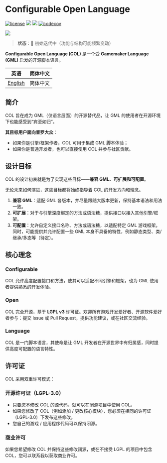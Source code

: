 # Configurable Open Language

[![license](https://img.shields.io/github/license/Bli-AIk/col
)](LICENSE)
<img src="https://img.shields.io/github/repo-size/Bli-AIk/col.svg"/>
<img src="https://img.shields.io/github/last-commit/Bli-AIk/col.svg"/>
[![codecov](https://codecov.io/gh/Bli-AIk/col/graph/badge.svg?token=98QA8G15H1)](https://codecov.io/gh/Bli-AIk/col)

<img src="https://img.shields.io/badge/Rust-000000?style=for-the-badge&logo=rust&logoColor=white" />

> **状态**：🚧 初始迭代中（功能与结构可能频繁变动）

**Configurable Open Language (COL)** 是一个受 **Gamemaker Language (GML)** 启发的开源脚本语言。

| 英语                     | 简体中文 |
|------------------------|------|
| [English](./readme.md) | 简体中文 |

## 简介

COL 旨在成为 GML（仅语言层面）的开源替代品，让 GML 的使用者在开源环境下也能感受到“宾至如归”。

**其目标用户面向普罗大众**：

- 如果你是引擎/框架作者，COL 可用于集成 GML 脚本体验；
- 如果你是普通开发者，也可以直接使用 COL 并参与社区贡献。

## 设计目标
COL 的设计初衷就是为了实现这些目标——**兼容 GML、可扩展和可配置**。

无论未来如何演进，这些目标都将始终指导着 COL 的开发方向和理念。
1. **兼容 GML**：适配 GML 各版本，并尽量跟随大版本更新，保持基本语法和用法一致。
2. **可扩展**：对于与引擎深度绑定的方法或语法糖，提供接口以接入其他引擎/框架。
3. **可配置**：允许自定义接口名称、方法或语法糖，以适配特定 GML 游戏框架。  
   同时，可能提供并允许配置一些 GML 本身不具备的特性，例如静态类型、类/继承/多态等（待定）。

## 核心理念

### Configurable

COL 允许高度配置接口和方法，使其可以适配不同引擎和框架，也为 GML 使用者提供熟悉的开发体验。

### Open

COL 完全开源，基于 **LGPL v3** 许可证。欢迎所有游戏开发爱好者、开源软件爱好者参与：提交 Issue 或 Pull
Request，提供功能建议，或在社区交流经验。

### Language

COL 是一门脚本语言，其使命是让 GML 开发者在开源世界中有归属感，同时提供高度可配置的语言特性。


## 许可证
COL 采用双重许可模式：

### 开源许可证（LGPL-3.0）
- 只要您不修改 COL 的源代码，就可以在闭源项目中使用 COL。
- 如果您修改了 COL（例如添加 / 更改核心模块），您必须在相同的许可证（LGPL-3.0）下发布这些修改。
- 您自己的游戏 / 应用程序代码可以保持闭源。

### 商业许可
如果您希望修改 COL 并保持这些修改闭源，或在不接受 LGPL 的项目中包含 COL，您可以联系我以获取商业许可。